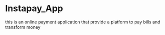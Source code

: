 # Instapay_App

this is an online payment application that provide a platform to pay bills and transform money 
